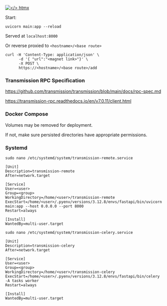[![</> htmx](https://raw.githubusercontent.com/bigskysoftware/htmx/master/www/static/img/htmx_logo.1.png "high power tools for HTML")](https://htmx.org)

Start:

```
uvicorn main:app --reload
```

Served at `localhost:8000`

Or reverse proxied to `<hostname>/<base route>`

```
curl -H 'Content-Type: application/json' \
      -d '{ "url":"<magnet link>"}' \
      -X POST \
      https://<hostname>/<base route>/add
```

### Transmission RPC Specification

https://github.com/transmission/transmission/blob/main/docs/rpc-spec.md

https://transmission-rpc.readthedocs.io/en/v7.0.11/client.html


### Docker Compose

Volumes may be removed for deployment.

If not, make sure persisted directories have appropriate permissions.

### Systemd

`sudo nano /etc/systemd/system/transmission-remote.service`

```
[Unit]
Description=transmission-remote
After=network.target

[Service]
User=<user>
Group=<group>
WorkingDirectory=/home/<user>/transmission-remote
ExecStart=/home/<user>/.pyenv/versions/3.12.8/envs/fastapi/bin/uvicorn main:app --host 0.0.0.0 --port 8000
Restart=always

[Install]
WantedBy=multi-user.target
```

`sudo nano /etc/systemd/system/transmission-celery.service`

```
[Unit]
Description=transmission-celery
After=network.target

[Service]
User=<user>
Group=<group>
WorkingDirectory=/home/<user>/transmission-celery
ExecStart=/home/<user>/.pyenv/versions/3.12.8/envs/fastapi/bin/celery -A tasks worker
Restart=always

[Install]
WantedBy=multi-user.target
```